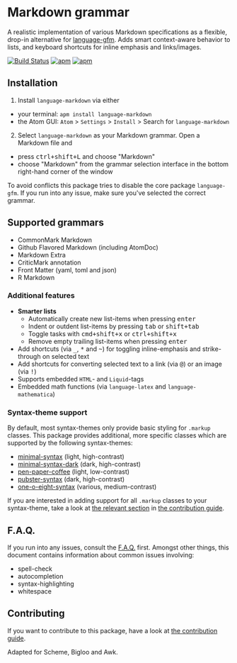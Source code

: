 # Markdown grammar

A realistic implementation of various Markdown specifications as a flexible, drop-in alternative for [language-gfm](https://github.com/atom/language-gfm/). Adds smart context-aware behavior to lists, and keyboard shortcuts for inline emphasis and links/images.

[![Build Status](https://travis-ci.org/burodepeper/language-markdown.svg?branch=master)](https://travis-ci.org/burodepeper/language-markdown)
[![apm](https://img.shields.io/apm/dm/language-markdown.svg)](https://atom.io/packages/language-markdown)
[![apm](https://img.shields.io/apm/v/language-markdown.svg)](https://atom.io/packages/language-markdown)

## Installation

1. Install `language-markdown` via either
  - your terminal: `apm install language-markdown`
  - the Atom GUI: `Atom` > `Settings` > `Install` > Search for `language-markdown`
2. Select `language-markdown` as your Markdown grammar. Open a Markdown file and
  - press <kbd>ctrl+shift+L</kbd> and choose "Markdown"
  - choose "Markdown" from the grammar selection interface in the bottom right-hand corner of the window

To avoid conflicts this package tries to disable the core package `language-gfm`. If you run into any issue, make sure you've selected the correct grammar.

## Supported grammars

- CommonMark Markdown
- Github Flavored Markdown (including AtomDoc)
- Markdown Extra
- CriticMark annotation
- Front Matter (yaml, toml and json)
- R Markdown

### Additional features

- **Smarter lists**
  - Automatically create new list-items when pressing <kbd>enter</kbd>
  - Indent or outdent list-items by pressing <kbd>tab</kbd> or <kbd>shift+tab</kbd>
  - Toggle tasks with <kbd>cmd+shift+x</kbd> or <kbd>ctrl+shift+x</kbd>
  - Remove empty trailing list-items when pressing <kbd>enter</kbd>
- Add shortcuts (via <kbd>_</kbd>, <kbd>*</kbd> and <kbd>~</kbd>) for toggling inline-emphasis and strike-through on selected text
- Add shortcuts for converting selected text to a link (via <kbd>@</kbd>) or an image (via <kbd>!</kbd>)
- Supports embedded `HTML`- and `Liquid`-tags
- Embedded math functions (via `language-latex` and `language-mathematica`)

### Syntax-theme support

By default, most syntax-themes only provide basic styling for `.markup` classes. This package provides additional, more specific classes which are supported by the following syntax-themes:

- [minimal-syntax](https://atom.io/themes/minimal-syntax) (light, high-contrast)
- [minimal-syntax-dark](https://atom.io/themes/minimal-syntax-dark) (dark, high-contrast)
- [pen-paper-coffee](https://atom.io/themes/pen-paper-coffee-syntax) (light, low-contrast)
- [pubster-syntax](https://atom.io/themes/pubster-syntax) (dark, high-contrast)
- [one-o-eight-syntax](https://atom.io/themes/one-o-eight-syntax) (various, medium-contrast)

If you are interested in adding support for all `.markup` classes to your syntax-theme, take a look at [the relevant section](https://github.com/burodepeper/language-markdown/blob/master/CONTRIBUTING.md#syntax-theme-support) in [the contribution guide](https://github.com/burodepeper/language-markdown/blob/master/CONTRIBUTING.md).

## F.A.Q.

If you run into any issues, consult the [F.A.Q.](https://github.com/burodepeper/language-markdown/blob/master/FAQ.md) first. Amongst other things, this document contains information about common issues involving:

- spell-check
- autocompletion
- syntax-highlighting
- whitespace

## Contributing

If you want to contribute to this package, have a look at [the contribution guide](https://github.com/burodepeper/language-markdown/blob/master/CONTRIBUTING.md).

Adapted for Scheme, Bigloo and Awk.
